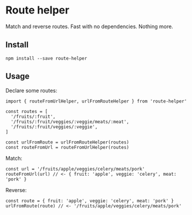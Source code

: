 # Route helper

Match and reverse routes. Fast with no dependencies. Nothing more.

## Install

```
npm install --save route-helper
```

## Usage

Declare some routes:

```
import { routeFromUrlHelper, urlFromRouteHelper } from 'route-helper'

const routes = [
  '/fruits/:fruit',
  '/fruits/:fruit/veggies/:veggie/meats/:meat',
  '/fruits/:fruit/veggies/:veggie',
]

const urlFromRoute = urlFromRouteHelper(routes)
const routeFromUrl = routeFromUrlHelper(routes)
```

Match:

```
const url = '/fruits/apple/veggies/celery/meats/pork'
routeFromUrl(url) // <- { fruit: 'apple', veggie: 'celery', meat: 'pork' }
```

Reverse:

```
const route = { fruit: 'apple', veggie: 'celery', meat: 'pork' }
urlFromRoute(route) // <- '/fruits/apple/veggies/celery/meats/pork'
```

